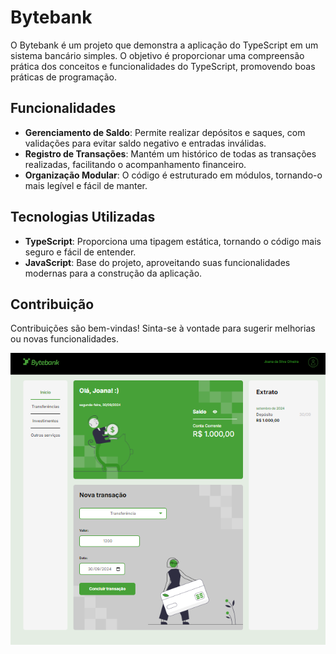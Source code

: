 # Bytebank

O Bytebank é um projeto que demonstra a aplicação do TypeScript em um sistema bancário simples. O objetivo é proporcionar uma compreensão prática dos conceitos e funcionalidades do TypeScript, promovendo boas práticas de programação.

## Funcionalidades

- **Gerenciamento de Saldo**: Permite realizar depósitos e saques, com validações para evitar saldo negativo e entradas inválidas.
- **Registro de Transações**: Mantém um histórico de todas as transações realizadas, facilitando o acompanhamento financeiro.
- **Organização Modular**: O código é estruturado em módulos, tornando-o mais legível e fácil de manter.

## Tecnologias Utilizadas

- **TypeScript**: Proporciona uma tipagem estática, tornando o código mais seguro e fácil de entender.
- **JavaScript**: Base do projeto, aproveitando suas funcionalidades modernas para a construção da aplicação.

## Contribuição

Contribuições são bem-vindas! Sinta-se à vontade para sugerir melhorias ou novas funcionalidades.

<img src="bytebank.png"></img>

